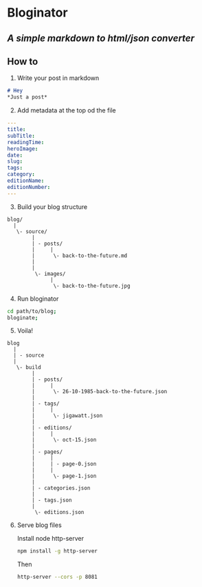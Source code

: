 # Bloginator
*A simple markdown to html/json converter*
-----

## How to

1. Write your post in markdown
  ```markdown
  # Hey
  *Just a post*
  ```

2. Add metadata at the top od the file
  ```yaml
  ---
  title:
  subTitle:
  readingTime:
  heroImage:
  date:
  slug:
  tags:
  category:
  editionName:
  editionNumber:
  ---
  ```

3. Build your blog structure
  ```
  blog/
    |
     \- source/
          |
          | - posts/
          |     |
          |      \- back-to-the-future.md
          |
          |
           \- images/
                |
                 \- back-to-the-future.jpg
  ```

4. Run bloginator
  ```sh
  cd path/to/blog;
  bloginate;
  ```

5. Voila!
  ```
  blog
    |
    | - source
    |
     \- build
          |
          | - posts/
          |     |
          |      \- 26-10-1985-back-to-the-future.json
          |
          | - tags/
          |     |
          |      \- jigawatt.json
          |
          | - editions/
          |     |
          |      \- oct-15.json
          |
          | - pages/
          |     |
          |     | - page-0.json
          |     |
          |      \- page-1.json
          |
          | - categories.json
          |
          | - tags.json
          |
           \- editions.json
  ```

6. Serve blog files

    Install node http-server
    ```sh
    npm install -g http-server
    ```

    Then
    ```sh
    http-server --cors -p 8081
    ```
